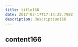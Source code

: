 ```yaml
---
title: title166
date: 2017-03-17T17:14:25.798Z
description: description166
---
```


## content166
  
